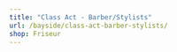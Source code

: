 ```yaml
---
title: "Class Act - Barber/Stylists"
url: /bayside/class-act-barber-stylists/
shop: Friseur
---
```

